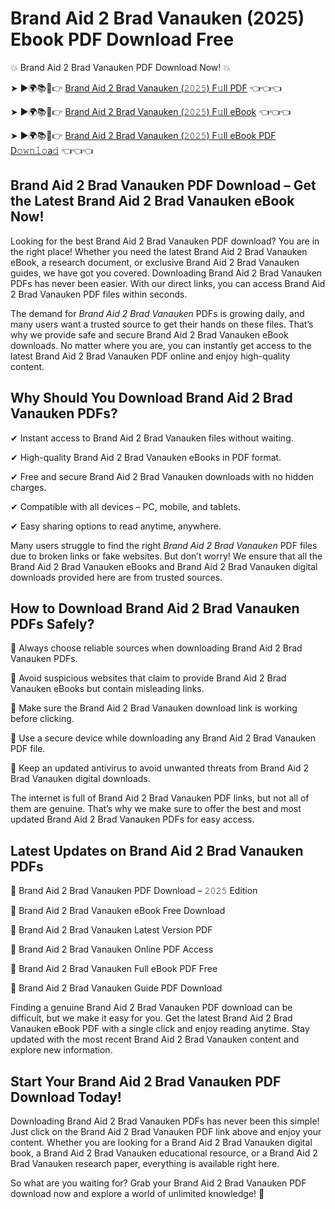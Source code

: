 # Brand Aid 2 Brad Vanauken (2025) Ebook PDF Download Free

💥 Brand Aid 2 Brad Vanauken PDF Download Now! 💥

➤ ►🌍📚📱👉 [Brand Aid 2 Brad Vanauken (𝟸𝟶𝟸𝟻) F𝚞ll PDF](https://getpdf.xyz/brand-aid-2-brad-vanauken) 👈👈👈


➤ ►🌍📚📱👉 [Brand Aid 2 Brad Vanauken (𝟸𝟶𝟸𝟻) F𝚞ll eBook](https://getpdf.xyz/brand-aid-2-brad-vanauken) 👈👈👈


➤ ►🌍📚📱👉 [Brand Aid 2 Brad Vanauken (𝟸𝟶𝟸𝟻) F𝚞ll eBook PDF D𝚘𝚠𝚗𝚕𝚘a𝚍](https://getpdf.xyz/brand-aid-2-brad-vanauken) 👈👈👈


## Brand Aid 2 Brad Vanauken PDF Download – Get the Latest Brand Aid 2 Brad Vanauken eBook Now!

Looking for the best Brand Aid 2 Brad Vanauken PDF download? You are in the right place! Whether you need the latest Brand Aid 2 Brad Vanauken eBook, a research document, or exclusive Brand Aid 2 Brad Vanauken guides, we have got you covered. Downloading Brand Aid 2 Brad Vanauken PDFs has never been easier. With our direct links, you can access Brand Aid 2 Brad Vanauken PDF files within seconds.

The demand for *Brand Aid 2 Brad Vanauken* PDFs is growing daily, and many users want a trusted source to get their hands on these files. That’s why we provide safe and secure Brand Aid 2 Brad Vanauken eBook downloads. No matter where you are, you can instantly get access to the latest Brand Aid 2 Brad Vanauken PDF online and enjoy high-quality content.

## Why Should You Download Brand Aid 2 Brad Vanauken PDFs?

✔ Instant access to Brand Aid 2 Brad Vanauken files without waiting.

✔ High-quality Brand Aid 2 Brad Vanauken eBooks in PDF format.

✔ Free and secure Brand Aid 2 Brad Vanauken downloads with no hidden charges.

✔ Compatible with all devices – PC, mobile, and tablets.

✔ Easy sharing options to read anytime, anywhere.

Many users struggle to find the right *Brand Aid 2 Brad Vanauken* PDF files due to broken links or fake websites. But don’t worry! We ensure that all the Brand Aid 2 Brad Vanauken eBooks and Brand Aid 2 Brad Vanauken digital downloads provided here are from trusted sources.

## How to Download Brand Aid 2 Brad Vanauken PDFs Safely?

📌 Always choose reliable sources when downloading Brand Aid 2 Brad Vanauken PDFs.

📌 Avoid suspicious websites that claim to provide Brand Aid 2 Brad Vanauken eBooks but contain misleading links.

📌 Make sure the Brand Aid 2 Brad Vanauken download link is working before clicking.

📌 Use a secure device while downloading any Brand Aid 2 Brad Vanauken PDF file.

📌 Keep an updated antivirus to avoid unwanted threats from Brand Aid 2 Brad Vanauken digital downloads.

The internet is full of Brand Aid 2 Brad Vanauken PDF links, but not all of them are genuine. That’s why we make sure to offer the best and most updated Brand Aid 2 Brad Vanauken PDFs for easy access.

## Latest Updates on Brand Aid 2 Brad Vanauken PDFs

🔹 Brand Aid 2 Brad Vanauken PDF Download – 𝟸𝟶𝟸𝟻 Edition

🔹 Brand Aid 2 Brad Vanauken eBook Free Download

🔹 Brand Aid 2 Brad Vanauken Latest Version PDF

🔹 Brand Aid 2 Brad Vanauken Online PDF Access

🔹 Brand Aid 2 Brad Vanauken Full eBook PDF Free

🔹 Brand Aid 2 Brad Vanauken Guide PDF Download

Finding a genuine Brand Aid 2 Brad Vanauken PDF download can be difficult, but we make it easy for you. Get the latest Brand Aid 2 Brad Vanauken eBook PDF with a single click and enjoy reading anytime. Stay updated with the most recent Brand Aid 2 Brad Vanauken content and explore new information.

## Start Your Brand Aid 2 Brad Vanauken PDF Download Today!

Downloading Brand Aid 2 Brad Vanauken PDFs has never been this simple! Just click on the Brand Aid 2 Brad Vanauken PDF link above and enjoy your content. Whether you are looking for a Brand Aid 2 Brad Vanauken digital book, a Brand Aid 2 Brad Vanauken educational resource, or a Brand Aid 2 Brad Vanauken research paper, everything is available right here.

So what are you waiting for? Grab your Brand Aid 2 Brad Vanauken PDF download now and explore a world of unlimited knowledge! 🚀